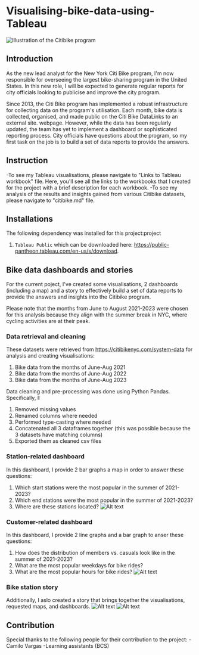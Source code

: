 # Visualising-bike-data-using-Tableau
![Illustration of the Citibike program](https://www.nyc.gov/assets/home/images/press_release/2018/November/pr576-18.jpg)

## Introduction
As the new lead analyst for the New York Citi Bike program, I'm now responsible for overseeing the largest bike-sharing program in the United States. In this new role, I will be expected to generate regular reports for city officials looking to publicise and improve the city program.

Since 2013, the Citi Bike program has implemented a robust infrastructure for collecting data on the program's utilisation. Each month, bike data is collected, organised, and made public on the Citi Bike DataLinks to an external site. webpage. However, while the data has been regularly updated, the team has yet to implement a dashboard or sophisticated reporting process. City officials have questions about the program, so my first task on the job is to build a set of data reports to provide the answers.

## Instruction
-To see my Tableau visualisations, please navigate to "Links to Tableau workbook" file. Here, you'll see all the links to the workbooks that I created for the project with a brief description for each workbook. 
-To see my analysis of the results and insights gained from various Citibike datasets, please navigate to "citibike.md" file.

## Installations
The following dependency was installed for this project:project
1. `Tableau Public` which can be downloaded here: https://public-pantheon.tableau.com/en-us/s/download.

## Bike data dashboards and stories
For the current poject, I've created some visualisations, 2 dashboards (including a map) and a story to effectively build a set of data reports to provide the answers and insights into the Citibike program.

Please note that the months from June to August 2021-2023 were chosen for this analysis because they align with the summer break in NYC, where cycling activities are at their peak.

### Data retrieval and cleaning
These datasets were retrieved from https://citibikenyc.com/system-data for analysis and creating visualisations:
1. Bike data from the months of June-Aug 2021
2. Bike data from the months of June-Aug 2022
3. Bike data from the months of June-Aug 2023

Data cleaning and pre-processing was done using Python Pandas. Specifically, I:
1. Removed missing values
2. Renamed columns where needed
3. Performed type-casting where needed
4. Concatenated all 3 dataframes together (this was possible because the 3 datasets have matching columns)
5. Exported them as cleaned csv files

### Station-related dashboard
In this dashboard, I provide 2 bar graphs a map in order to answer these questions:

1. Which start stations were the most popular in the summer of 2021-2023?
2. Which end stations were the most popular in the summer of 2021-2023?
3. Where are these stations located?
![Alt text](<Screenshot 2023-12-23 at 5.04.50 pm.png>)

### Customer-related dashboard
In this dashboard, I provide 2 line graphs and a bar graph to anser these questions:
1. How does the distribution of members vs. casuals look like in the summer of 2021-2023?
2. What are the most popular weekdays for bike rides? 
3. What are the most popular hours for bike rides? 
![Alt text](<Screenshot 2023-12-23 at 5.11.51 pm.png>)

### Bike station story
Additionally, I aslo created a story  that brings together the visualisations, requested maps, and dashboards.
![Alt text](<Screenshot 2023-12-23 at 4.58.35 pm.png>)
![Alt text](<Screenshot 2023-12-23 at 4.58.50 pm.png>)

## Contribution
Special thanks to the following people for their contribution to the project:
-Camilo Vargas
-Learning assistants (BCS)
